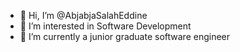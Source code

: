 - 👋 Hi, I’m @AbjabjaSalahEddine
- 👀 I’m interested in Software Development
- 🌱 I’m currently a junior graduate software engineer



